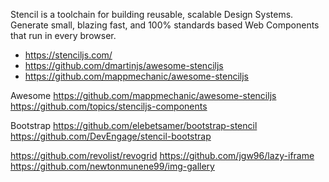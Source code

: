 Stencil is a toolchain for building reusable, scalable Design Systems. Generate small, blazing fast, and 100% standards based Web Components that run in every browser.
* https://stenciljs.com/
* https://github.com/dmartinjs/awesome-stenciljs
* https://github.com/mappmechanic/awesome-stenciljs

Awesome
https://github.com/mappmechanic/awesome-stenciljs
https://github.com/topics/stenciljs-components

Bootstrap
https://github.com/elebetsamer/bootstrap-stencil
https://github.com/DevEngage/stencil-bootstrap

https://github.com/revolist/revogrid
https://github.com/jgw96/lazy-iframe
https://github.com/newtonmunene99/img-gallery